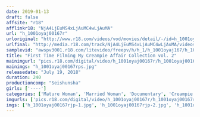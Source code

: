 ```yaml
---
date: 2019-01-13
draft: false
affsite: "r18"
afflinkr18: "NjA4LjEuMS4xLjAuMC4wLjAuMA"
url: "h_1001oyaj00167r"
urloriginal: "http://www.r18.com/videos/vod/movies/detail/-/id=h_1001oyaj00167r"
urlfinal: "http://media.r18.com/track/NjA4LjEuMS4xLjAuMC4wLjAuMA/videos/vod/movies/detail/-/id=h_1001oyaj00167r"
samplevid: "awspv3001.r18.com/litevideo/freepv/h/h_1/h_1001oyaj167/h_1001oyaj167_dmb_w.mp4"
title: "First Time Filming My Creampie Affair Collection vol. 2"
mainimgurl: "pics.r18.com/digital/video/h_1001oyaj00167r/h_1001oyaj00167rps.jpg"
mainimgs: "h_1001oyaj00167rps.jpg"
releasedate: "July 19, 2018"
duration: 240
productioncomp: "Seishunsha"
girls: ['----']
categories: ['Mature Woman', 'Married Woman', 'Documentary', 'Creampie', 'Compilation', 'Over 4 Hours']
imgurls: ['pics.r18.com/digital/video/h_1001oyaj00167r/h_1001oyaj00167rjp-1.jpg', 'pics.r18.com/digital/video/h_1001oyaj00167r/h_1001oyaj00167rjp-2.jpg', 'pics.r18.com/digital/video/h_1001oyaj00167r/h_1001oyaj00167rjp-3.jpg', 'pics.r18.com/digital/video/h_1001oyaj00167r/h_1001oyaj00167rjp-4.jpg', 'pics.r18.com/digital/video/h_1001oyaj00167r/h_1001oyaj00167rjp-5.jpg', 'pics.r18.com/digital/video/h_1001oyaj00167r/h_1001oyaj00167rjp-6.jpg', 'pics.r18.com/digital/video/h_1001oyaj00167r/h_1001oyaj00167rjp-7.jpg', 'pics.r18.com/digital/video/h_1001oyaj00167r/h_1001oyaj00167rjp-8.jpg', 'pics.r18.com/digital/video/h_1001oyaj00167r/h_1001oyaj00167rjp-9.jpg', 'pics.r18.com/digital/video/h_1001oyaj00167r/h_1001oyaj00167rjp-10.jpg', 'pics.r18.com/digital/video/h_1001oyaj00167r/h_1001oyaj00167rjp-11.jpg', 'pics.r18.com/digital/video/h_1001oyaj00167r/h_1001oyaj00167rjp-12.jpg', 'pics.r18.com/digital/video/h_1001oyaj00167r/h_1001oyaj00167rjp-13.jpg', 'pics.r18.com/digital/video/h_1001oyaj00167r/h_1001oyaj00167rjp-14.jpg', 'pics.r18.com/digital/video/h_1001oyaj00167r/h_1001oyaj00167rjp-15.jpg', 'pics.r18.com/digital/video/h_1001oyaj00167r/h_1001oyaj00167rjp-16.jpg', 'pics.r18.com/digital/video/h_1001oyaj00167r/h_1001oyaj00167rjp-17.jpg', 'pics.r18.com/digital/video/h_1001oyaj00167r/h_1001oyaj00167rjp-18.jpg', 'pics.r18.com/digital/video/h_1001oyaj00167r/h_1001oyaj00167rjp-19.jpg', 'pics.r18.com/digital/video/h_1001oyaj00167r/h_1001oyaj00167rjp-20.jpg']
imgs: ['h_1001oyaj00167rjp-1.jpg', 'h_1001oyaj00167rjp-2.jpg', 'h_1001oyaj00167rjp-3.jpg', 'h_1001oyaj00167rjp-4.jpg', 'h_1001oyaj00167rjp-5.jpg', 'h_1001oyaj00167rjp-6.jpg', 'h_1001oyaj00167rjp-7.jpg', 'h_1001oyaj00167rjp-8.jpg', 'h_1001oyaj00167rjp-9.jpg', 'h_1001oyaj00167rjp-10.jpg', 'h_1001oyaj00167rjp-11.jpg', 'h_1001oyaj00167rjp-12.jpg', 'h_1001oyaj00167rjp-13.jpg', 'h_1001oyaj00167rjp-14.jpg', 'h_1001oyaj00167rjp-15.jpg', 'h_1001oyaj00167rjp-16.jpg', 'h_1001oyaj00167rjp-17.jpg', 'h_1001oyaj00167rjp-18.jpg', 'h_1001oyaj00167rjp-19.jpg', 'h_1001oyaj00167rjp-20.jpg']
---
```

